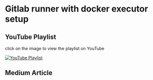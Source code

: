 # Gitlab runner with docker executor setup


## YouTube Playlist

click on the image to view the playlist on YouTube

[![YouTube Playlist](https://img.youtube.com/vi/4qSow3rQioU/maxresdefault.jpg)](https://www.youtube.com/playlist?list=PLYSxLlUA2IkHF6FDlUaVaoS6bpLBPAhdC)



## Medium Article


